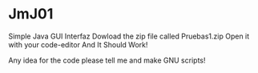 # JmJ01
Simple Java GUI Interfaz
Dowload the zip file called Pruebas1.zip
Open it with your code-editor
And It Should Work! 

Any idea for the code please tell me and make GNU scripts!
